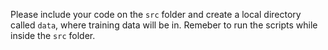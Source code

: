 Please include your code on the `src` folder and create a local directory called `data`, where training data will be in. Remeber to run the scripts while inside the `src` folder.